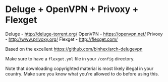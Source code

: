 Deluge + OpenVPN + Privoxy + Flexget
==========================

Deluge - http://deluge-torrent.org/
OpenVPN - https://openvpn.net/
Privoxy - http://www.privoxy.org/
Flexget - http://flexget.com/

Based on the excellent https://github.com/binhex/arch-delugevpn 

Make sure to have a `flexget.yml` file in your `/config` directory.

Note that downloading copyrighted material is most likely illegal in your country. Make sure you know what you're allowed to do before using this.